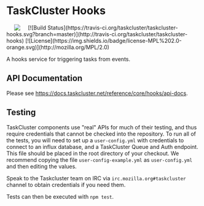 TaskCluster Hooks
=================
<img hspace="20" align="left" src="https://tools.taskcluster.net/lib/assets/taskcluster-120.png" />
[![Build Status](https://travis-ci.org/taskcluster/taskcluster-hooks.svg?branch=master)](http://travis-ci.org/taskcluster/taskcluster-hooks)
<!-- TODO: see https://www.npmjs.com/package/coveralls to set this up
[![Coverage Status](https://coveralls.io/repos/taskcluster/taskcluster-hooks/badge.svg?branch=master&service=github)](https://coveralls.io/github/taskcluster/taskcluster-hooks?branch=master)
-->
[![License](https://img.shields.io/badge/license-MPL%202.0-orange.svg)](http://mozilla.org/MPL/2.0)

A hooks service for triggering tasks from events.

API Documentation
-----------------
Please see https://docs.taskcluster.net/reference/core/hooks/api-docs.

Testing
-------
TaskCluster components use "real" APIs for much of their testing, and thus
require credentials that cannot be checked into the repository.  To run all of
the tests, you will need to set up a `user-config.yml` with credentials to
connect to an influx database, and a TaskCluster Queue and Auth endpoint. This
file should be placed in the root directory of your checkout. We recommend
copying the file `user-config-example.yml` as `user-config.yml` and then
editing the values.

Speak to the Taskcluster team on IRC via `irc.mozilla.org#taskcluster` channel
to obtain credentials if you need them.

Tests can then be executed with `npm test`.

